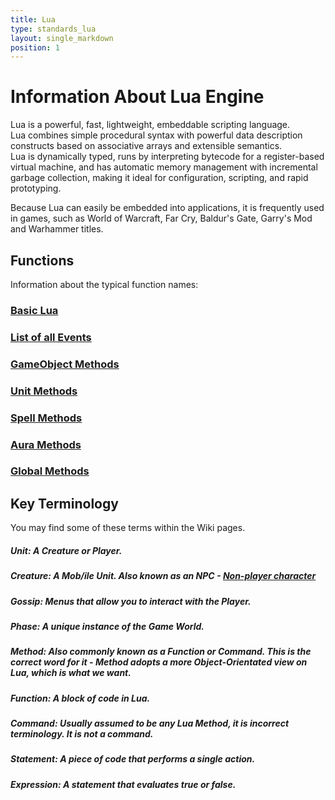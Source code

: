 ```yaml
---
title: Lua
type: standards_lua
layout: single_markdown
position: 1
---
```


# Information About Lua Engine

Lua is a powerful, fast, lightweight, embeddable scripting language.   
Lua combines simple procedural syntax with powerful data description constructs based on associative arrays and extensible semantics.   
Lua is dynamically typed, runs by interpreting bytecode for a register-based virtual machine, and has automatic memory management with incremental garbage collection, making it ideal for configuration, scripting, and rapid prototyping.   

Because Lua can easily be embedded into applications, it is frequently used in games, such as World of Warcraft, Far Cry, Baldur's Gate, Garry's Mod and Warhammer titles.

## Functions
Information about the typical function names:

### [Basic Lua](/Wiki/docs/standards_sctipts/methods_lua/Basic_Lua)

### [List of all Events](/Wiki/docs/standards_sctipts/methods_lua/List_of_all_Events)

### [GameObject Methods](/Wiki/docs/standards_sctipts/methods_lua/GameObject_Methods)

### [Unit Methods](/Wiki/docs/standards_sctipts/methods_lua/Unit_Methods)

### [Spell Methods](/Wiki/docs/standards_sctipts/methods_lua/Spell_Methods)

### [Aura Methods](/Wiki/docs/standards_sctipts/methods_lua/Aura_Methods)

### [Global Methods](/Wiki/docs/standards_sctipts/methods_lua/Global_Methods)

## Key Terminology
You may find some of these terms within the Wiki pages.

##### **Unit:** A Creature or Player.

##### **Creature:** A Mob/ile Unit. Also known as an NPC - [Non-player character](https://en.wikipedia.org/wiki/Non-player_character)

##### **Gossip:** Menus that allow you to interact with the Player.

##### **Phase:** A unique instance of the Game World.

##### **Method:** Also commonly known as a **Function** or **Command**. This is the correct word for it - Method adopts a more Object-Orientated view on Lua, which is what we want.

##### **Function:** A block of code in Lua.

##### **Command:** Usually assumed to be any Lua Method, it is incorrect terminology. It is not a command.

##### **Statement:** A piece of code that performs a single action.

##### **Expression:** A statement that evaluates true or false.

